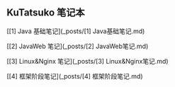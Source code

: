 ## KuTatsuko 笔记本

[[1] Java 基础笔记](_posts/[1] Java基础笔记.md)

[[2] JavaWeb 笔记](_posts/[2] JavaWeb笔记.md)

[[3] Linux&Nginx 笔记](_posts/[3] Linux&Nginx笔记.md)

[[4] 框架阶段笔记](_posts/[4] 框架阶段笔记.md)

